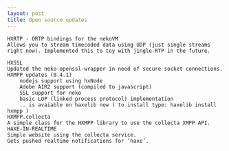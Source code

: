 ```yaml
---
layout: post
title: Open source updates
---
```


    HXRTP - ORTP bindings for the nekoVM
    Allows you to stream timecoded data using UDP (just single streams right now). Implemented this to toy with jingle-RTP in the future.

    HXSSL
    Updated the neko-openssl-wrapper in need of secure socket connections.
    HXMPP updates (0.4.1)
        nodejs support using hxNode
        Adobe AIR2 support (compiled to javascript)
        SSL support for neko
        basic LOP (linked process protocol) implementation
        .. is avaiable on haxelib now ( to install type: haxelib install hxmpp )
    HXMPP.collecta
    A simple class for the HXMPP library to use the collecta XMPP API.
    HAXE-IN-REALTIME
    Simple website using the collecta service.
    Gets pushed realtime notifications for ‘haxe’.




